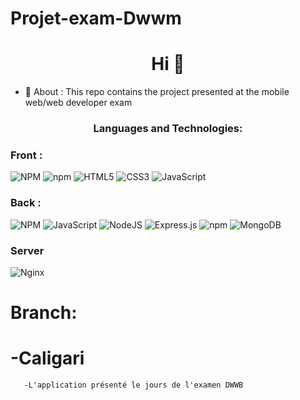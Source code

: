 # Projet-exam-Dwwm
<h1 align="center">Hi 👋</h1>


- 💬 About : This repo contains the project presented at the mobile web/web developer exam

<h3 align="center">Languages and Technologies:</h3>
<p align="justify">
<h3> Front : </h3>

![NPM](https://img.shields.io/badge/NPM-%23000000.svg?style=for-the-badge&logo=npm&logoColor=white)
![npm](https://img.shields.io/npm/v/handlebars?color=orange&label=handlebars&logo=handlebars&logoColor=orange&style=plastic)
![HTML5](https://img.shields.io/badge/html5-%23E34F26.svg?style=for-the-badge&logo=html5&logoColor=white)
![CSS3](https://img.shields.io/badge/css3-%231572B6.svg?style=for-the-badge&logo=css3&logoColor=white)
![JavaScript](https://img.shields.io/badge/javascript-%23323330.svg?style=for-the-badge&logo=javascript&logoColor=%23F7DF1E)


<h3> Back : </h3>

![NPM](https://img.shields.io/badge/NPM-%23000000.svg?style=for-the-badge&logo=npm&logoColor=white)
![JavaScript](https://img.shields.io/badge/javascript-%23323330.svg?style=for-the-badge&logo=javascript&logoColor=%23F7DF1E)
![NodeJS](https://img.shields.io/badge/node.js-6DA55F?style=for-the-badge&logo=node.js&logoColor=white)
![Express.js](https://img.shields.io/badge/express.js-%23404d59.svg?style=for-the-badge&logo=express&logoColor=%2361DAFB)
![npm](https://img.shields.io/npm/v/nodemailer?color=blue&label=nodemailer&logo=nodemailer&style=plastic)
![MongoDB](https://img.shields.io/badge/MongoDB-%234ea94b.svg?style=for-the-badge&logo=mongodb&logoColor=white)

<h3> Server </h3>

![Nginx](https://img.shields.io/badge/nginx-%23009639.svg?style=for-the-badge&logo=nginx&logoColor=white)
 
# Branch:


 # -Caligari
       -L'application présenté le jours de l'examen DWWB
